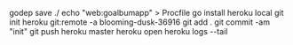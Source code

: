 godep save ./
echo "web:goalbumapp" > Procfile
go install
heroku local
git init
heroku git:remote -a blooming-dusk-36916
git add .
git commit -am "init"
git push heroku master
heroku open
heroku logs --tail
